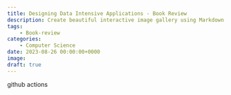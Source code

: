 ```yaml
---
title: Designing Data Intensive Applications - Book Review
description: Create beautiful interactive image gallery using Markdown
tags: 
    - Book-review
categories:
    - Computer Science
date: 2023-08-26 00:00:00+0000
image: 
draft: true
---
```


github actions